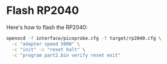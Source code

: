 # Flash RP2040

Here's how to flash the RP2040:

```bash
openocd -f interface/picoprobe.cfg -f target/rp2040.cfg \
  -c "adapter speed 5000" \
  -c "init" -c "reset halt" \
  -c "program part2.bin verify reset exit"

